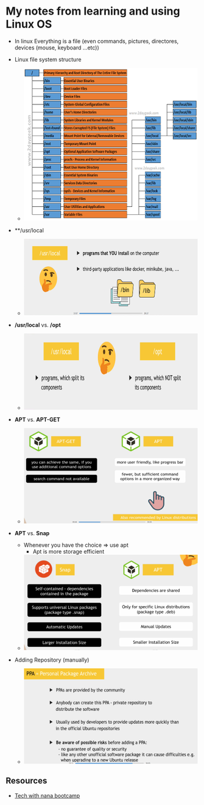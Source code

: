 # My notes from learning and using Linux OS


- In linux Everything is a file (even commands, pictures, directores, devices (mouse, keyboard ...etc))
- Linux file system structure
	- <img src="https://github.com/ahmadateya/learning-notes/blob/main/images/linux-file-system-structure-final-4.png" width="600" height="400">

- **/usr/local
	- <img src="https://github.com/ahmadateya/learning-notes/blob/main/images/Screenshot%20from%202021-09-14%2014-39-29.png" width="500" height="200">

- **/usr/local** vs. **/opt**
	- <img src="https://github.com/ahmadateya/learning-notes/blob/main/images/Screenshot%20from%202021-09-14%2014-41-33.png" width="500" height="200">


- **APT** vs. **APT-GET**
	- <img src="https://github.com/ahmadateya/learning-notes/blob/main/images/image4.png" width="600" height="250">
- **APT** vs. **Snap**
	- Whenever you have the choice => use apt
		- Apt is more storage efficient 
	- <img src="https://github.com/ahmadateya/learning-notes/blob/main/images/image2.png" width="600" height="250">

- Adding Repository (manually)
	- <img src="https://github.com/ahmadateya/learning-notes/blob/main/images/image7.png" width="600" height="250">




## Resources 
- [Tech with nana bootcamp](https://www.techworld-with-nana.com/devops-bootcamp)
